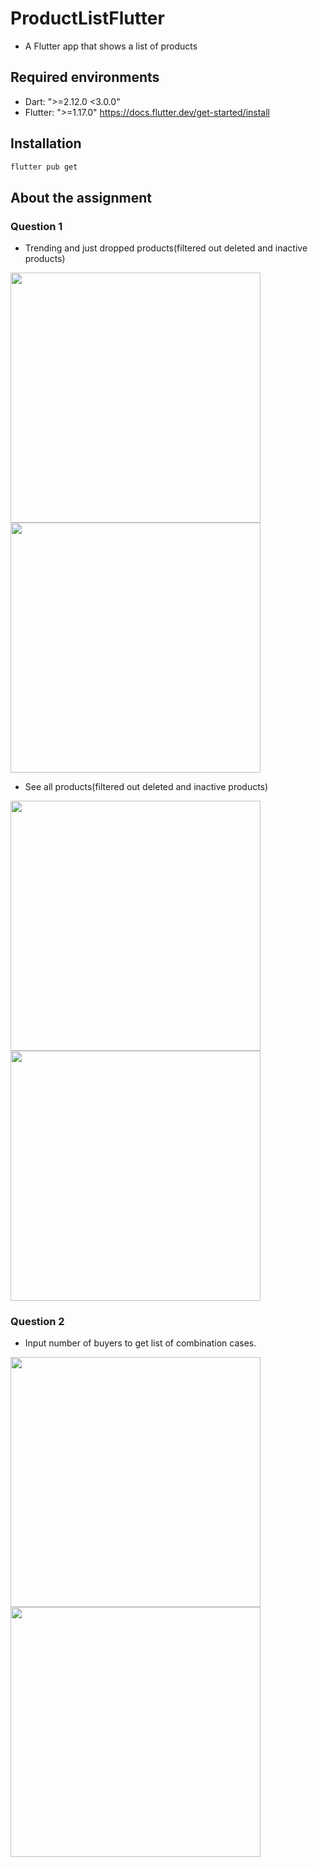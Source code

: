 # ProductListFlutter
- A Flutter app that shows a list of products

## Required environments
- Dart: ">=2.12.0 <3.0.0"
- Flutter: ">=1.17.0"
  https://docs.flutter.dev/get-started/install
  
## Installation
  ```bash
  flutter pub get
  ```
  
## About the assignment
### Question 1

- Trending and just dropped products(filtered out deleted and inactive products)
<p>
  <img src="https://github.com/phammaity/ProductListFlutter/blob/main/trending-products.png" width="400" height="auto">
  <img src="https://github.com/phammaity/ProductListFlutter/blob/main/justdropped-products.png" width="400" height="auto">
</p>

- See all products(filtered out deleted and inactive products)
<p>
  <img src="https://github.com/phammaity/ProductListFlutter/blob/main/see-all.png" width="400" height="auto">
  <img src="https://github.com/phammaity/ProductListFlutter/blob/main/products.png" width="400" height="auto">
</p>


### Question 2

- Input number of buyers to get list of combination cases.
<p>
  <img src="https://github.com/phammaity/ProductListFlutter/blob/main/add-number.png" width="400" height="auto">
  <img src="https://github.com/phammaity/ProductListFlutter/blob/main/question2-result.png" width="400" height="auto">
</p>
